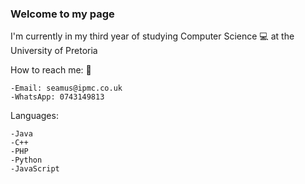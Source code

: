 ### Welcome to my page 

I'm currently in my third year of studying Computer Science 💻 at the University of Pretoria 

How to reach me: 📱

    -Email: seamus@ipmc.co.uk
    -WhatsApp: 0743149813

Languages:

    -Java
    -C++
    -PHP
    -Python
    -JavaScript


